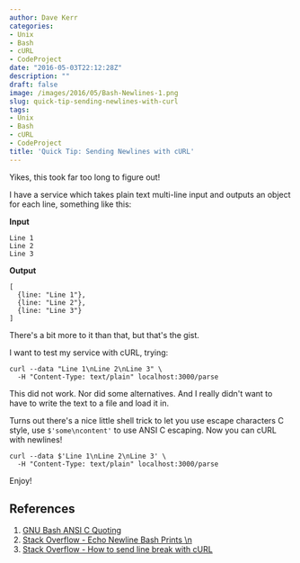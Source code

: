 ```yaml
---
author: Dave Kerr
categories:
- Unix
- Bash
- cURL
- CodeProject
date: "2016-05-03T22:12:28Z"
description: ""
draft: false
image: /images/2016/05/Bash-Newlines-1.png
slug: quick-tip-sending-newlines-with-curl
tags:
- Unix
- Bash
- cURL
- CodeProject
title: 'Quick Tip: Sending Newlines with cURL'
---
```



Yikes, this took far too long to figure out!

I have a service which takes plain text multi-line input and outputs an object for each line, something like this:

**Input**

```
Line 1
Line 2
Line 3
```

**Output**

```
[
  {line: "Line 1"},
  {line: "Line 2"},
  {line: "Line 3"}
]
```

There's a bit more to it than that, but that's the gist.

I want to test my service with cURL, trying:

```
curl --data "Line 1\nLine 2\nLine 3" \
  -H "Content-Type: text/plain" localhost:3000/parse
```

This did not work. Nor did some alternatives. And I really didn't want to have to write the text to a file and load it in.

Turns out there's a nice little shell trick to let you use escape characters C style, use `$'some\ncontent'` to use ANSI C escaping. Now you can cURL with newlines!

```
curl --data $'Line 1\nLine 2\nLine 3' \
  -H "Content-Type: text/plain" localhost:3000/parse
```

Enjoy!

## References

1. [GNU Bash ANSI C Quoting](https://www.gnu.org/software/bash/manual/html_node/ANSI_002dC-Quoting.html)
2. [Stack Overflow - Echo Newline Bash Prints \n](http://stackoverflow.com/questions/8467424/echo-newline-in-bash-prints-literal-n)
3. [Stack Overflow - How to send line break with cURL](http://stackoverflow.com/questions/3872427/how-to-send-line-break-with-curl)

